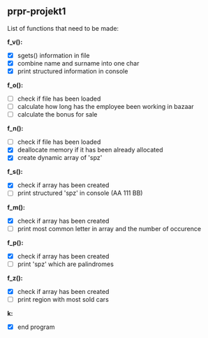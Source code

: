 ## prpr-projekt1
List of functions that need to be made:

**f_v():**
 - [x] sgets() information in file
 - [x] combine name and surname into one char
 - [x] print structured information in console
 
**f_o():**
 - [ ] check if file has been loaded
 - [ ] calculate how long has the employee been working in bazaar
 - [ ] calculate the bonus for sale
 
**f_n():**
 - [ ] check if file has been loaded
 - [x] deallocate memory if it has been already allocated
 - [x] create dynamic array of 'spz'
 
**f_s():**
 - [x] check if array has been created
 - [ ] print structured 'spz' in console (AA 111 BB)
  
**f_m():**
 - [x] check if array has been created
 - [ ] print most common letter in array and the number of occurence

**f_p():**
 - [x] check if array has been created
 - [ ] print 'spz' which are palindromes
  
**f_z():**
 - [x] check if array has been created
 - [ ] print region with most sold cars
 
**k:**
 - [x] end program

